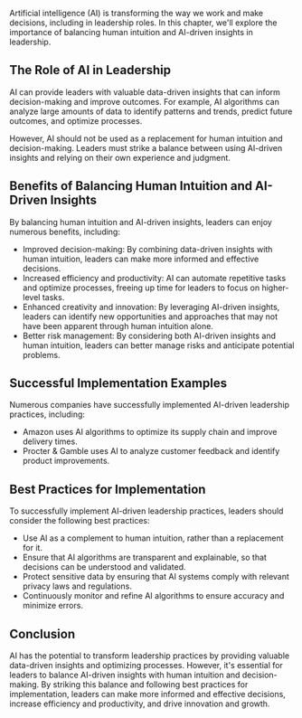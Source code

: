 

Artificial intelligence (AI) is transforming the way we work and make decisions, including in leadership roles. In this chapter, we'll explore the importance of balancing human intuition and AI-driven insights in leadership.

The Role of AI in Leadership
----------------------------

AI can provide leaders with valuable data-driven insights that can inform decision-making and improve outcomes. For example, AI algorithms can analyze large amounts of data to identify patterns and trends, predict future outcomes, and optimize processes.

However, AI should not be used as a replacement for human intuition and decision-making. Leaders must strike a balance between using AI-driven insights and relying on their own experience and judgment.

Benefits of Balancing Human Intuition and AI-Driven Insights
------------------------------------------------------------

By balancing human intuition and AI-driven insights, leaders can enjoy numerous benefits, including:

* Improved decision-making: By combining data-driven insights with human intuition, leaders can make more informed and effective decisions.
* Increased efficiency and productivity: AI can automate repetitive tasks and optimize processes, freeing up time for leaders to focus on higher-level tasks.
* Enhanced creativity and innovation: By leveraging AI-driven insights, leaders can identify new opportunities and approaches that may not have been apparent through human intuition alone.
* Better risk management: By considering both AI-driven insights and human intuition, leaders can better manage risks and anticipate potential problems.

Successful Implementation Examples
----------------------------------

Numerous companies have successfully implemented AI-driven leadership practices, including:

* Amazon uses AI algorithms to optimize its supply chain and improve delivery times.
* Procter \& Gamble uses AI to analyze customer feedback and identify product improvements.

Best Practices for Implementation
---------------------------------

To successfully implement AI-driven leadership practices, leaders should consider the following best practices:

* Use AI as a complement to human intuition, rather than a replacement for it.
* Ensure that AI algorithms are transparent and explainable, so that decisions can be understood and validated.
* Protect sensitive data by ensuring that AI systems comply with relevant privacy laws and regulations.
* Continuously monitor and refine AI algorithms to ensure accuracy and minimize errors.

Conclusion
----------

AI has the potential to transform leadership practices by providing valuable data-driven insights and optimizing processes. However, it's essential for leaders to balance AI-driven insights with human intuition and decision-making. By striking this balance and following best practices for implementation, leaders can make more informed and effective decisions, increase efficiency and productivity, and drive innovation and growth.
